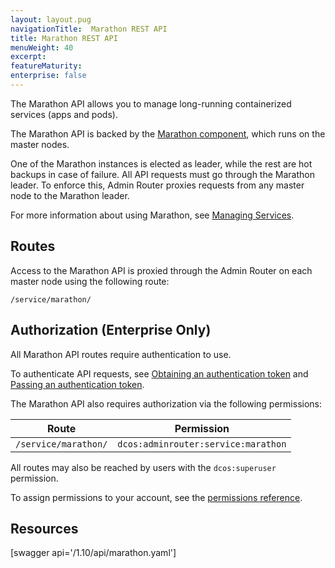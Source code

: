 ```yaml
---
layout: layout.pug
navigationTitle:  Marathon REST API
title: Marathon REST API
menuWeight: 40
excerpt:
featureMaturity:
enterprise: false
---
```


The Marathon API allows you to manage long-running containerized services (apps and pods).

The Marathon API is backed by the [Marathon component](/1.10/overview/architecture/components/#marathon), which runs on the master nodes.

One of the Marathon instances is elected as leader, while the rest are hot backups in case of failure. All API requests must go through the Marathon leader. To enforce this, Admin Router proxies requests from any master node to the Marathon leader.

For more information about using Marathon, see [Managing Services](/1.10/deploying-services/).

## Routes

Access to the Marathon API is proxied through the Admin Router on each master node using the following route:

```
/service/marathon/
```

## Authorization (Enterprise Only)

All Marathon API routes require authentication to use.

To authenticate API requests, see [Obtaining an authentication token](/1.10/security/ent/iam-api/#obtaining-an-authentication-token) and [Passing an authentication token](/1.10/security/ent/iam-api/#passing-an-authentication-token).

The Marathon API also requires authorization via the following permissions:

| Route | Permission |
|-------|----------|
| `/service/marathon/` | `dcos:adminrouter:service:marathon` |

All routes may also be reached by users with the `dcos:superuser` permission.

To assign permissions to your account, see the [permissions reference](/1.10/security/ent/perms-reference/).

## Resources

[swagger api='/1.10/api/marathon.yaml']

